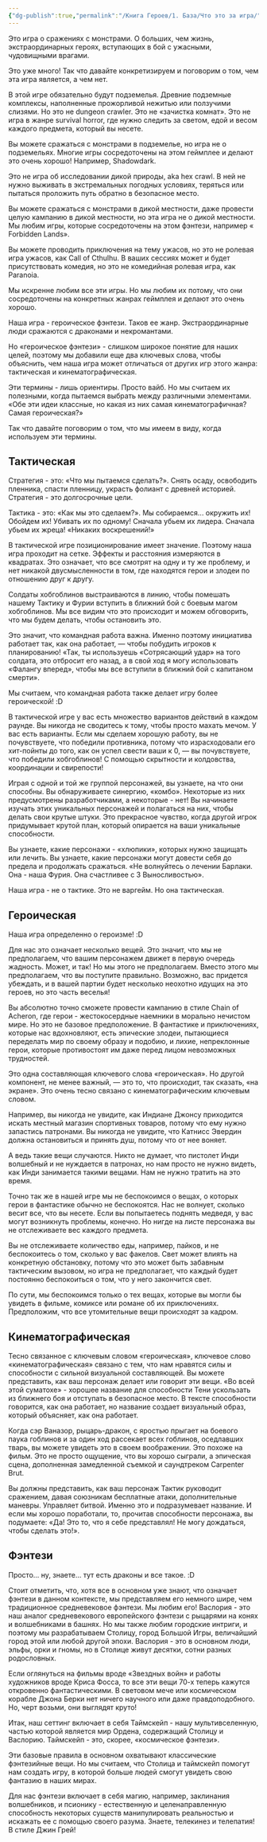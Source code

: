 ```yaml
---
{"dg-publish":true,"permalink":"/Книга Героев/1. База/Что это за игра/","dgPassFrontmatter":true}
---
```


Это игра о сражениях с монстрами. О больших, чем жизнь, экстраординарных героях, вступающих в бой с ужасными, чудовищными врагами.

Это уже много! Так что давайте конкретизируем и поговорим о том, чем эта игра является, а чем нет.

В этой игре обязательно будут подземелья. Древние подземные комплексы, наполненные прожорливой нежитью или ползучими слизями. Но это не dungeon crawler. Это не «зачистка комнат». Это не игра в жанре survival horror, где нужно следить за светом, едой и весом каждого предмета, который вы несете.

Вы можете сражаться с монстрами в подземелье, но игра не о подземельях. Многие игры сосредоточены на этом геймплее и делают это очень хорошо! Например, Shadowdark.

Это не игра об исследовании дикой природы, aka hex crawl. В ней не нужно выживать в экстремальных погодных условиях, теряться или пытаться проложить путь обратно в безопасное место.

Вы можете сражаться с монстрами в дикой местности, даже провести целую кампанию в дикой местности, но эта игра не о дикой местности. Мы любим игры, которые сосредоточены на этом фэнтези, например « Forbidden Lands».

Вы можете проводить приключения на тему ужасов, но это не ролевая игра ужасов, как Call of Cthulhu. В ваших сессиях может и будет присутствовать комедия, но это не комедийная ролевая игра, как Paranoia.

Мы искренне любим все эти игры. Но мы любим их потому, что они сосредоточены на конкретных жанрах геймплея и делают это очень хорошо.

Наша игра - героическое фэнтези. Таков ее жанр. Экстраординарные люди сражаются с драконами и некромантами.

Но «героическое фэнтези» - слишком широкое понятие для наших целей, поэтому мы добавили еще два ключевых слова, чтобы объяснить, чем наша игра может отличаться от других игр этого жанра: тактическая и кинематографическая.

Эти термины - лишь ориентиры. Просто вайб. Но мы считаем их полезными, когда пытаемся выбрать между различными элементами. «Обе эти идеи классные, но какая из них самая кинематографичная? Самая героическая?»

Так что давайте поговорим о том, что мы имеем в виду, когда используем эти термины.

## Тактическая

Стратегия - это: «Что мы пытаемся сделать?». Снять осаду, освободить пленника, спасти пленницу, украсть фолиант с древней историей. Стратегия - это долгосрочные цели.

Тактика - это: «Как мы это сделаем?». Мы собираемся... окружить их! Обойдем их! Убивать их по одному! Сначала убьем их лидера. Сначала убьем их жреца! «Никаких воскрешений!»

В тактической игре позиционирование имеет значение. Поэтому наша игра проходит на сетке. Эффекты и расстояния измеряются в квадратах. Это означает, что все смотрят на одну и ту же проблему, и нет никакой двусмысленности в том, где находятся герои и злодеи по отношению друг к другу.

Солдаты хобгоблинов выстраиваются в линию, чтобы помешать нашему Тактику и Фурии вступить в ближний бой с боевым магом хобгоблинов. Мы все видим что это происходит и можем обговорить, что мы будем делать, чтобы остановить это.

Это значит, что командная работа важна. Именно поэтому инициатива работает так, как она работает, — чтобы побудить игроков к планированию! «Так, ты используешь «Сотрясающий удар» на того солдата, это отбросит его назад, а в свой ход я могу использовать «Фалангу вперед», чтобы мы все вступили в ближний бой с капитаном смерти».

Мы считаем, что командная работа также делает игру более героической! :D

В тактической игре у вас есть множество вариантов действий в каждом раунде. Вы никогда не сводитесь к тому, чтобы просто махать мечом. У вас есть варианты. Если мы сделаем хорошую работу, вы не почувствуете, что победили противника, потому что израсходовали его хит-пойнты до того, как он успел свести ваши к 0, — вы почувствуете, что победили хобгоблинов! С помощью скрытности и колдовства, координации и свирепости!

Играя с одной и той же группой персонажей, вы узнаете, на что они способны. Вы обнаруживаете синергию, «комбо». Некоторые из них предусмотрены разработчиками, а некоторые - нет! Вы начинаете изучать этих уникальных персонажей и полагаться на них, чтобы делать свои крутые штуки. Это прекрасное чувство, когда другой игрок придумывает крутой план, который опирается на ваши уникальные способности.

Вы узнаете, какие персонажи - «хлюпики», которых нужно защищать или лечить. Вы узнаете, какие персонажи могут довести себя до предела и продолжать сражаться. «Не волнуйтесь о лечении Барлаки. Она - наша Фурия. Она счастливее с 3 Выносливостью».

Наша игра - не о тактике. Это не варгейм. Но она тактическая.

## Героическая

Наша игра определенно о героизме! :D

Для нас это означает несколько вещей. Это значит, что мы не предполагаем, что вашим персонажем движет в первую очередь жадность. Может, и так! Но мы этого не предполагаем. Вместо этого мы предполагаем, что вы поступите правильно. Возможно, вас придется убеждать, и в вашей партии будет несколько неохотно идущих на это героев, но это часть веселья!

Вы абсолютно точно сможете провести кампанию в стиле Chain of Acheron, где герои - жестокосердные наемники в морально нечистом мире. Но это не базовое предположение. В фантастике и приключениях, которые нас вдохновляют, есть эпические злодеи, пытающиеся переделать мир по своему образу и подобию, и лихие, непреклонные герои, которые противостоят им даже перед лицом невозможных трудностей.

Это одна составляющая ключевого слова «героическая». Но другой компонент, не менее важный, — это то, что происходит, так сказать, «на экране». Это очень тесно связано с кинематографическим ключевым словом.

Например, вы никогда не увидите, как Индиане Джонсу приходится искать местный магазин спортивных товаров, потому что ему нужно запастись патронами. Вы никогда не увидите, что Катнисс Эвердин должна остановиться и принять душ, потому что от нее воняет.

А ведь такие вещи случаются. Никто не думает, что пистолет Инди волшебный и не нуждается в патронах, но нам просто не нужно видеть, как Инди занимается такими вещами. Нам не нужно тратить на это время.

Точно так же в нашей игре мы не беспокоимся о вещах, о которых герои в фантастике обычно не беспокоятся. Нас не волнует, сколько весит все, что вы несете. Если вы попытаетесь поднять медведя, у вас могут возникнуть проблемы, конечно. Но нигде на листе персонажа вы не отслеживаете вес каждого предмета.

Вы не отслеживаете количество еды, например, пайков, и не беспокоитесь о том, сколько у вас факелов. Свет может влиять на конкретную обстановку, потому что это может быть забавным тактическим вызовом, но игра не предполагает, что каждый будет постоянно беспокоиться о том, что у него закончится свет.

По сути, мы беспокоимся только о тех вещах, которые вы могли бы увидеть в фильме, комиксе или романе об их приключениях. Предположим, что все утомительные вещи происходят за кадром.

## Кинематографическая

Тесно связанное с ключевым словом «героическая», ключевое слово «кинематографическая» связано с тем, что нам нравятся силы и способности с сильной визуальной составляющей. Вы можете представить, как ваш персонаж делает или говорит эти вещи. «Во всей этой суматохе» - хорошее название для способности Тени ускользать из ближнего боя и отступать в безопасное место. В тексте способности говорится, как она работает, но название создает визуальный образ, который объясняет, как она работает.

Когда сэр Ваназор, рыцарь-дракон, с яростью прыгает на боевого паука гоблинов и за один ход рассекает всех гоблинов, оседлавших тварь, вы можете увидеть это в своем воображении. Это похоже на фильм. Это не просто ощущение, что вы хорошо сыграли, а эпическая сцена, дополненная замедленной съемкой и саундтреком Carpenter Brut.

Вы должны представить, как ваш персонаж Тактик руководит сражением, давая союзникам бесплатные атаки, дополнительные маневры. Управляет битвой. Именно это и подразумевает название. И если мы хорошо поработали, то, прочитав способности персонажа, вы подумаете: «Да! Это то, что я себе представлял! Не могу дождаться, чтобы сделать это!».

## Фэнтези

Просто... ну, знаете... тут есть драконы и все такое. :D

Стоит отметить, что, хотя все в основном уже знают, что означает фэнтези в данном контексте, мы представляем его немного шире, чем традиционное средневековое фэнтези. Мы любим его! Васлория - это наш аналог средневекового европейского фэнтези с рыцарями на конях и волшебниками в башнях. Но мы также любим городские интриги, и поэтому мы разрабатываем Столицу, город Большой Игры, величайший город этой или любой другой эпохи. Васлория - это в основном люди, эльфы, орки и гномы, но в Столице живут десятки, сотни разных родословных.

Если оглянуться на фильмы вроде «Звездных войн» и работы художников вроде Криса Фосса, то все эти вещи 70-х теперь кажутся откровенно фантастическими. В световом мече или космическом корабле Джона Берки нет ничего научного или даже правдоподобного. Но, черт возьми, они выглядят круто!

Итак, наш сеттинг включает в себя Таймскейп - нашу мультивселенную, частью которой является мир Ордена, содержащий Столицу и Васлорию. Таймскейп - это, скорее, «космическое фэнтези».

Эти базовые правила в основном охватывают классические фэнтезийные вещи. Но мы считаем, что Столица и таймскейп помогут нам создать игру, в которой больше людей смогут увидеть свою фантазию в наших мирах.

Для нас фэнтези включает в себя магию, например, заклинания волшебников, и псионику - естественную и целенаправленную способность некоторых существ манипулировать реальностью и искажать ее с помощью своего разума. Знаете, телекинез и телепатия! В стиле Джин Грей!